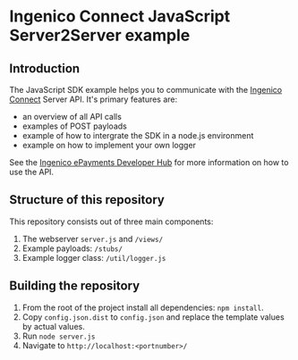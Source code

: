 # Ingenico Connect JavaScript Server2Server example

## Introduction

The JavaScript SDK example helps you to communicate with the [Ingenico Connect](http://www.ingenico.com/epayments) Server API. It's primary features are:

* an overview of all API calls
* examples of POST payloads
* example of how to intergrate the SDK in a node.js environment
* example on how to implement your own logger

See the [Ingenico ePayments Developer Hub](https://developer.globalcollect.com/documentation/api/server/) for more information on how to use the API.

## Structure of this repository

This repository consists out of three main components:

1. The webserver `server.js` and `/views/`
2. Example payloads: `/stubs/`
3. Example logger class: `/util/logger.js`

## Building the repository

1. From the root of the project install all dependencies: `npm install`.
2. Copy `config.json.dist` to `config.json` and replace the template values by actual values.
3. Run `node server.js`
4. Navigate to `http://localhost:<portnumber>/`
